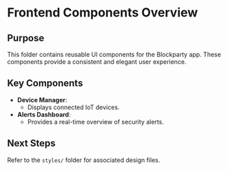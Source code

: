 
# Frontend Components Overview

## Purpose
This folder contains reusable UI components for the Blockparty app. These components provide a consistent and elegant user experience.

## Key Components
- **Device Manager**:
  - Displays connected IoT devices.
- **Alerts Dashboard**:
  - Provides a real-time overview of security alerts.

## Next Steps
Refer to the `styles/` folder for associated design files.
    